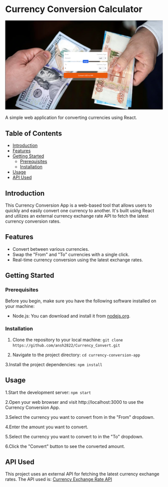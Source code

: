 # Currency Conversion Calculator

![Project Currency Preview](screenshot.png)

A simple web application for converting currencies using React.

## Table of Contents

- [Introduction](#introduction)
- [Features](#features)
- [Getting Started](#getting-started)
  - [Prerequisites](#prerequisites)
  - [Installation](#installation)
- [Usage](#usage)
- [API Used](#api-used)

## Introduction

This Currency Conversion App is a web-based tool that allows users to quickly and easily convert one currency to another. It's built using React and utilizes an external currency exchange rate API to fetch the latest currency conversion rates.

## Features

- Convert between various currencies.
- Swap the "From" and "To" currencies with a single click.
- Real-time currency conversion using the latest exchange rates.

## Getting Started

### Prerequisites

Before you begin, make sure you have the following software installed on your machine:

- Node.js: You can download and install it from [nodejs.org](https://nodejs.org/).

### Installation

1. Clone the repository to your local machine:
   `git clone https://github.com/ansh2822/Currency_Convert.git`

2. Navigate to the project directory:
   `cd currency-conversion-app`

3.Install the project dependencies:
`npm install`

## Usage

1.Start the development server:
`npm start`

2.Open your web browser and visit http://localhost:3000 to use the Currency Conversion App.

3.Select the currency you want to convert from in the "From" dropdown.

4.Enter the amount you want to convert.

5.Select the currency you want to convert to in the "To" dropdown.

6.Click the "Convert" button to see the converted amount.

## API Used

This project uses an external API for fetching the latest currency exchange rates. The API used is:
[Currency Exchange Rate API](https://cdn.jsdelivr.net/gh/fawazahmed0/currency-api@1/latest/currencies)
